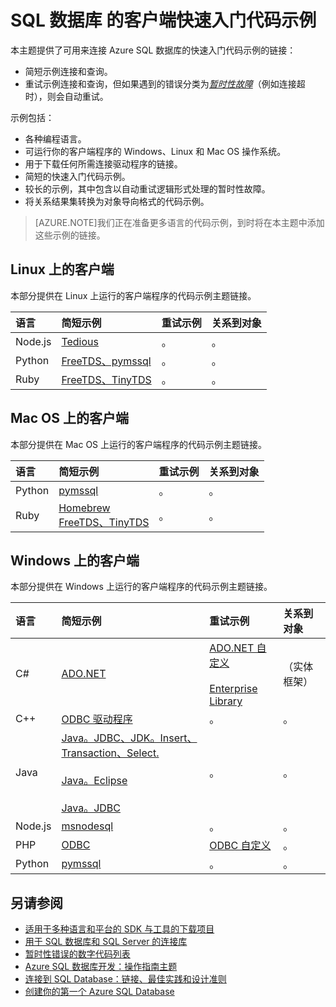 ﻿<properties 
	pageTitle="SQL 数据库的客户端快速入门代码示例 | Windows Azure" 
	description="提供 Node.js on Linux、Python on Mac OS、Java 和 Windows、Enterprise Library 和其他许多平台上的 Azure SQL 数据库客户端的代码示例与驱动程序。"
	services="sql-database" 
	documentationCenter="" 
	authors="MightyPen" 
	manager="jeffreyg" 
	editor=""/>


<tags 
	ms.service="sql-database" 
	ms.date="08/04/2015" 
	wacn.date="09/15/2015"/>


# SQL 数据库 的客户端快速入门代码示例


本主题提供了可用来连接 Azure SQL 数据库的快速入门代码示例的链接：


- 简短示例连接和查询。
- 重试示例连接和查询，但如果遇到的错误分类为[*暂时性故障*](/documentation/articles/sql-database-develop-error-messages#bkmk_connection_errors)（例如连接超时），则会自动重试。


示例包括：


- 各种编程语言。
- 可运行你的客户端程序的 Windows、Linux 和 Mac OS 操作系统。
- 用于下载任何所需连接驱动程序的链接。
- 简短的快速入门代码示例。
- 较长的示例，其中包含以自动重试逻辑形式处理的暂时性故障。
- 将关系结果集转换为对象导向格式的代码示例。


> [AZURE.NOTE]我们正在准备更多语言的代码示例，到时将在本主题中添加这些示例的链接。


## Linux 上的客户端


本部分提供在 Linux 上运行的客户端程序的代码示例主题链接。


| 语言 | 简短示例 | 重试示例 | 关系到对象 |
| :-- | :-- | :-- | :-- |
| Node.js | [Tedious](/documentation/articles/sql-database-develop-nodejs-simple-linux) | 。 | 。 |
| Python | [FreeTDS、pymssql](/documentation/articles/sql-database-develop-python-simple-unbutu-linux) | 。 | 。 |
| Ruby | [FreeTDS、TinyTDS](/documentation/articles/sql-database-develop-ruby-simple-linux) | 。 | 。 |


## Mac OS 上的客户端


本部分提供在 Mac OS 上运行的客户端程序的代码示例主题链接。


| 语言 | 简短示例 | 重试示例 | 关系到对象 |
| :-- | :-- | :-- | :-- |
| Python | [pymssql](/documentation/articles/sql-database-develop-python-simple-mac-osx) | 。 | 。 |
| Ruby | [Homebrew<br/>FreeTDS、TinyTDS](/documentation/articles/sql-database-develop-ruby-simple-mac-osx) | 。 | 。 |


## Windows 上的客户端


本部分提供在 Windows 上运行的客户端程序的代码示例主题链接。


| 语言 | 简短示例 | 重试示例 | 关系到对象 |
| :-- | :-- | :-- | :-- |
| C# | [ADO.NET](/documentation/articles/sql-database-develop-dotnet-simple) | [ADO.NET 自定义](/documentation/articles/sql-database-develop-csharp-retry-windows)<br/><br/>[Enterprise Library](/documentation/articles/sql-database-develop-entlib-csharp-retry-windows) | （实体框架） |
| C++ | [ODBC 驱动程序](http://msdn.microsoft.com/zh-cn/library/azure/hh974312.aspx) | 。 | 。 |
| Java | [Java。JDBC、JDK。Insert、Transaction、Select.](/documentation/articles/sql-database-develop-java-simple-windows)<br/><br/>[Java。Eclipse](/documentation/articles/sql-data-java-how-to-use-sql-database)<br/><br/>[Java。JDBC](http://msdn.microsoft.com/zh-cn/library/azure/gg715284.aspx) | 。 | 。 |
| Node.js | [msnodesql](/documentation/articles/sql-database-develop-nodejs-simple-windows) | 。 | 。 |
| PHP | [ODBC](/documentation/articles/sql-database-develop-php-simple-windows) | [ODBC 自定义](/documentation/articles/sql-database-develop-php-retry-windows) | 。 |
| Python | [pymssql](/documentation/articles/sql-database-develop-python-simple-windows) | 。 | 。 |


## 另请参阅


- [适用于多种语言和平台的 SDK 与工具的下载项目](http://azure.microsoft.com/ZH-CN/downloads/#cmd-line-tools)
- [用于 SQL 数据库和 SQL Server 的连接库](/documentation/articles/sql-database-libraries)
- [暂时性错误的数字代码列表](/documentation/articles/sql-database-develop-error-messages#bkmk_connection_errors)<br/>
- [Azure SQL 数据库开发：操作指南主题](https://msdn.microsoft.com/zh-CN/library/azure/ee621787.aspx)
- [连接到 SQL Database：链接、最佳实践和设计准则](/documentation/articles/sql-database-connect-central-recommendations)
- [创建你的第一个 Azure SQL Database](/documentation/articles/sql-database-get-started)

<!---HONumber=69-->